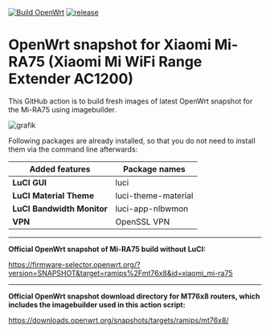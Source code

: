 [![Build OpenWrt](https://github.com/minax007/XIAOMI_MI-RA75_OpenWrt/actions/workflows/openwrt_release_mira75.yml/badge.svg)](https://github.com/minax007/XIAOMI_MI-RA75_OpenWrt/actions/workflows/openwrt_release_mira75.yml)
[![release](https://img.shields.io/github/v/release/minax007/XIAOMI_MI-RA75_OpenWrt.svg)](https://github.com/minax007/XIAOMI_MI-RA75_OpenWrt/releases)

# OpenWrt snapshot for Xiaomi Mi-RA75 (Xiaomi Mi WiFi Range Extender AC1200)

This GitHub action is to build fresh images of latest OpenWrt snapshot for the Mi-RA75 using imagebuilder.

![grafik](https://github.com/minax007/XIAOMI_MI-RA75_OpenWrt/assets/67478561/923bc998-5b89-424d-9c3c-b130fc0a424c)

Following packages are already installed, so that you do not need to install them via the command line afterwards: 

Added features | Package names
------------ | -------------
**LuCI GUI** | luci
**LuCI Material Theme** | luci-theme-material 
**LuCI Bandwidth Monitor** | luci-app-nlbwmon
**VPN** | OpenSSL VPN
__________________________________________________________________
**Official OpenWrt snapshot of Mi-RA75 build without LuCI:**

https://firmware-selector.openwrt.org/?version=SNAPSHOT&target=ramips%2Fmt76x8&id=xiaomi_mi-ra75 
__________________________________________________________________
**Official OpenWrt snapshot download directory for MT76x8 routers, which includes the imagebuilder used in this action script:**

https://downloads.openwrt.org/snapshots/targets/ramips/mt76x8/
